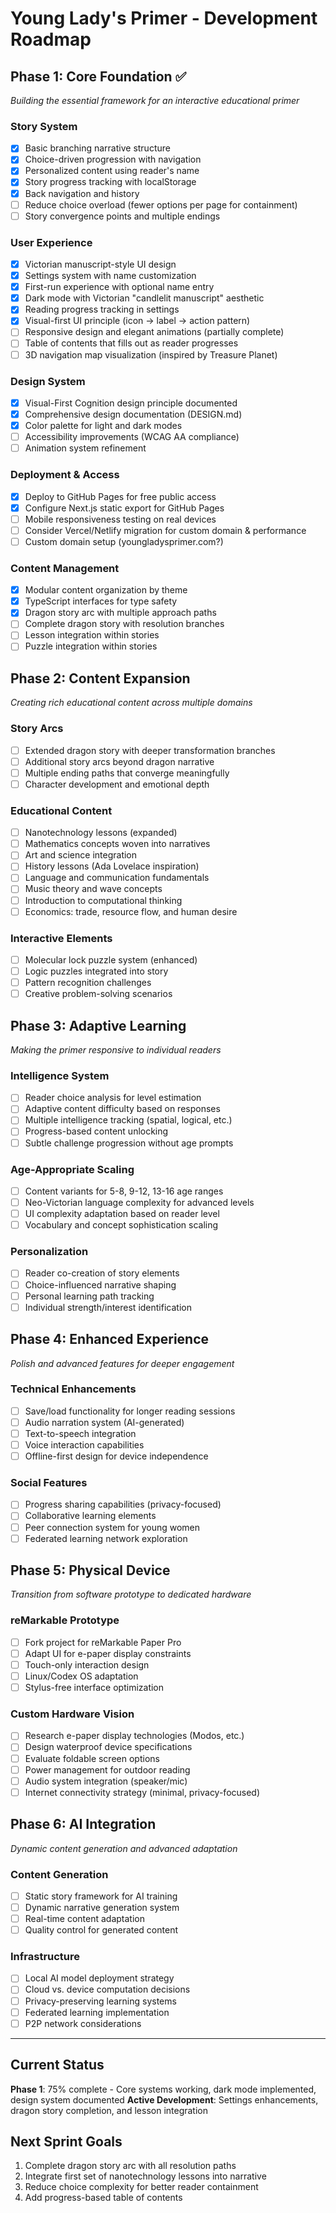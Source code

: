 # Young Lady's Primer - Development Roadmap

## Phase 1: Core Foundation ✅
*Building the essential framework for an interactive educational primer*

### Story System
- [x] Basic branching narrative structure
- [x] Choice-driven progression with navigation
- [x] Personalized content using reader's name
- [x] Story progress tracking with localStorage
- [x] Back navigation and history
- [ ] Reduce choice overload (fewer options per page for containment)
- [ ] Story convergence points and multiple endings

### User Experience
- [x] Victorian manuscript-style UI design
- [x] Settings system with name customization
- [x] First-run experience with optional name entry
- [x] Dark mode with Victorian "candlelit manuscript" aesthetic
- [x] Reading progress tracking in settings
- [x] Visual-first UI principle (icon → label → action pattern)
- [ ] Responsive design and elegant animations (partially complete)
- [ ] Table of contents that fills out as reader progresses
- [ ] 3D navigation map visualization (inspired by Treasure Planet)

### Design System
- [x] Visual-First Cognition design principle documented
- [x] Comprehensive design documentation (DESIGN.md)
- [x] Color palette for light and dark modes
- [ ] Accessibility improvements (WCAG AA compliance)
- [ ] Animation system refinement

### Deployment & Access
- [x] Deploy to GitHub Pages for free public access
- [x] Configure Next.js static export for GitHub Pages
- [ ] Mobile responsiveness testing on real devices
- [ ] Consider Vercel/Netlify migration for custom domain & performance
- [ ] Custom domain setup (youngladysprimer.com?)

### Content Management
- [x] Modular content organization by theme
- [x] TypeScript interfaces for type safety
- [x] Dragon story arc with multiple approach paths
- [ ] Complete dragon story with resolution branches
- [ ] Lesson integration within stories
- [ ] Puzzle integration within stories

## Phase 2: Content Expansion
*Creating rich educational content across multiple domains*

### Story Arcs
- [ ] Extended dragon story with deeper transformation branches
- [ ] Additional story arcs beyond dragon narrative
- [ ] Multiple ending paths that converge meaningfully
- [ ] Character development and emotional depth

### Educational Content
- [ ] Nanotechnology lessons (expanded)
- [ ] Mathematics concepts woven into narratives
- [ ] Art and science integration
- [ ] History lessons (Ada Lovelace inspiration)
- [ ] Language and communication fundamentals
- [ ] Music theory and wave concepts
- [ ] Introduction to computational thinking
- [ ] Economics: trade, resource flow, and human desire

### Interactive Elements
- [ ] Molecular lock puzzle system (enhanced)
- [ ] Logic puzzles integrated into story
- [ ] Pattern recognition challenges
- [ ] Creative problem-solving scenarios

## Phase 3: Adaptive Learning
*Making the primer responsive to individual readers*

### Intelligence System
- [ ] Reader choice analysis for level estimation
- [ ] Adaptive content difficulty based on responses
- [ ] Multiple intelligence tracking (spatial, logical, etc.)
- [ ] Progress-based content unlocking
- [ ] Subtle challenge progression without age prompts

### Age-Appropriate Scaling
- [ ] Content variants for 5-8, 9-12, 13-16 age ranges
- [ ] Neo-Victorian language complexity for advanced levels
- [ ] UI complexity adaptation based on reader level
- [ ] Vocabulary and concept sophistication scaling

### Personalization
- [ ] Reader co-creation of story elements
- [ ] Choice-influenced narrative shaping
- [ ] Personal learning path tracking
- [ ] Individual strength/interest identification

## Phase 4: Enhanced Experience
*Polish and advanced features for deeper engagement*

### Technical Enhancements
- [ ] Save/load functionality for longer reading sessions
- [ ] Audio narration system (AI-generated)
- [ ] Text-to-speech integration
- [ ] Voice interaction capabilities
- [ ] Offline-first design for device independence

### Social Features
- [ ] Progress sharing capabilities (privacy-focused)
- [ ] Collaborative learning elements
- [ ] Peer connection system for young women
- [ ] Federated learning network exploration

## Phase 5: Physical Device
*Transition from software prototype to dedicated hardware*

### reMarkable Prototype
- [ ] Fork project for reMarkable Paper Pro
- [ ] Adapt UI for e-paper display constraints
- [ ] Touch-only interaction design
- [ ] Linux/Codex OS adaptation
- [ ] Stylus-free interface optimization

### Custom Hardware Vision
- [ ] Research e-paper display technologies (Modos, etc.)
- [ ] Design waterproof device specifications
- [ ] Evaluate foldable screen options
- [ ] Power management for outdoor reading
- [ ] Audio system integration (speaker/mic)
- [ ] Internet connectivity strategy (minimal, privacy-focused)

## Phase 6: AI Integration
*Dynamic content generation and advanced adaptation*

### Content Generation
- [ ] Static story framework for AI training
- [ ] Dynamic narrative generation system
- [ ] Real-time content adaptation
- [ ] Quality control for generated content

### Infrastructure
- [ ] Local AI model deployment strategy
- [ ] Cloud vs. device computation decisions
- [ ] Privacy-preserving learning systems
- [ ] Federated learning implementation
- [ ] P2P network considerations

---

## Current Status
**Phase 1**: 75% complete - Core systems working, dark mode implemented, design system documented
**Active Development**: Settings enhancements, dragon story completion, and lesson integration

## Next Sprint Goals
1. Complete dragon story arc with all resolution paths
2. Integrate first set of nanotechnology lessons into narrative
3. Reduce choice complexity for better reader containment
4. Add progress-based table of contents

